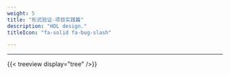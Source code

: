 ```yaml
---
weight: 5
title: "形式验证-项目实践篇"
description: "HDL design."
titleIcon: "fa-solid fa-bug-slash"

---
```


---

{{< treeview
  display="tree"
/>}}
